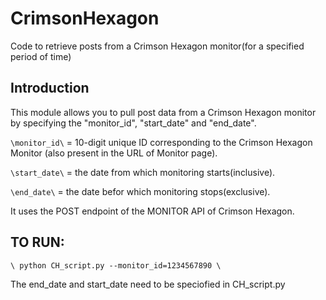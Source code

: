 # CrimsonHexagon
Code to retrieve posts from a Crimson Hexagon monitor(for a specified period of time)

## Introduction

This module allows you to pull post data from a Crimson Hexagon monitor by specifying the "monitor_id", "start_date" and "end_date".

`\monitor_id\` = 10-digit unique ID corresponding to the Crimson Hexagon Monitor (also present in the URL of Monitor page).

`\start_date\` = the date from which monitoring starts(inclusive).

`\end_date\` = the date befor which monitoring stops(exclusive).

It uses the POST endpoint of the MONITOR API of Crimson Hexagon.


## TO RUN:

`\ python CH_script.py --monitor_id=1234567890 \`

The end_date and start_date need to be speciofied in CH_script.py 

